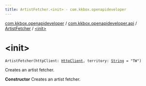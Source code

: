 ```yaml
---
title: ArtistFetcher.<init> - com.kkbox.openapideveloper
---
```


[com.kkbox.openapideveloper](../../index.html) / [com.kkbox.openapideveloper.api](../index.html) / [ArtistFetcher](index.html) / [&lt;init&gt;](.)

# &lt;init&gt;

`ArtistFetcher(httpClient: `[`HttpClient`](../-http-client/index.html)`, territory: `[`String`](https://kotlinlang.org/api/latest/jvm/stdlib/kotlin/-string/index.html)` = "TW")`

Creates an artist fetcher.

**Constructor**
Creates an artist fetcher.

